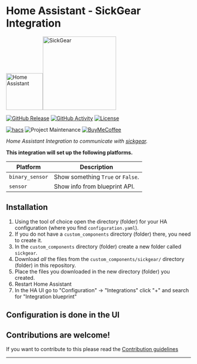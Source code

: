 # Home Assistant - SickGear Integration
<div><a id="top"><img alt="Home Assistant" height="100" src="https://www.home-assistant.io/images/favicon-192x192-full.png" /><img alt="SickGear" width="200" src="https://raw.githubusercontent.com/wiki/SickGear/SickGear.Wiki/images/SickGearLogo.png"></a></div>

[![GitHub Release][releases-shield]][releases]
[![GitHub Activity][commits-shield]][commits]
[![License][license-shield]](LICENSE)

[![hacs][hacsbadge]][hacs]
![Project Maintenance][maintenance-shield]
[![BuyMeCoffee][buymecoffeebadge]][buymecoffee]

_Home Assistant Integration to communicate with [sickgear][sickgear]._

**This integration will set up the following platforms.**

Platform | Description
-- | --
`binary_sensor` | Show something `True` or `False`.
`sensor` | Show info from blueprint API.

## Installation

1. Using the tool of choice open the directory (folder) for your HA configuration (where you find `configuration.yaml`).
1. If you do not have a `custom_components` directory (folder) there, you need to create it.
1. In the `custom_components` directory (folder) create a new folder called `sickgear`.
1. Download _all_ the files from the `custom_components/sickgear/` directory (folder) in this repository.
1. Place the files you downloaded in the new directory (folder) you created.
1. Restart Home Assistant
1. In the HA UI go to "Configuration" -> "Integrations" click "+" and search for "Integration blueprint"

## Configuration is done in the UI

<!---->

## Contributions are welcome!

If you want to contribute to this please read the [Contribution guidelines](CONTRIBUTING.md)

***

[sickgear]: https://github.com/SickGear/SickGear/wiki
[buymecoffee]: https://www.buymeacoffee.com/thisisthetechie
[buymecoffeebadge]: https://img.shields.io/badge/buy%20me%20a%20coffee-donate-yellow.svg?style=for-the-badge
[commits-shield]: https://img.shields.io/github/commit-activity/y/thisisthetechie/home-assistant-sickgear.svg?style=for-the-badge
[commits]: https://github.com/thisisthetechie/home-assistant-sickgear/commits/main
[hacs]: https://github.com/hacs/integration
[hacsbadge]: https://img.shields.io/badge/HACS-Custom-orange.svg?style=for-the-badge
[sick_image]: https://github.com/SickGear/SickGear/wiki/images/SickGearLogo.png
[forum-shield]: https://img.shields.io/badge/community-forum-brightgreen.svg?style=for-the-badge
[forum]: https://community.home-assistant.io/
[license-shield]: https://img.shields.io/github/license/thisisthetechie/home-assistant-sickgear.svg?style=for-the-badge
[maintenance-shield]: https://img.shields.io/badge/maintainer-%40thisisthetechie-blue.svg?style=for-the-badge
[releases-shield]: https://img.shields.io/github/release/thisisthetechie/home-assistant-sickgear.svg?style=for-the-badge
[releases]: https://github.com/thisisthetechie/home-assistant-sickgear/releases
